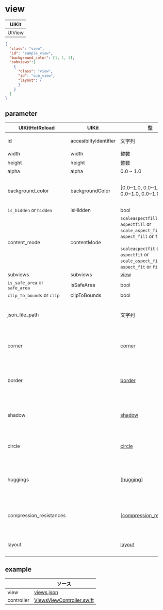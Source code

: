 # view

| UIKit |
| ---- |
| UIView |

```json
{
  "class": "view",
  "id": "sample_view",
  "background_color": [1, 1, 1],
  "subviews":[
    {
      "class": "view",
      "id": "sub_view",
      "layout": {
      }
    }
  ]
}
```

## parameter

|  UIKitHotReload | UIKit  | 型 | description |
| ---- | ---- | ---- | ---- |
| id | accesibiltyIdentifier | 文字列 | ユニークであること |
| width | width | 整数 | |
| height | height | 整数 | |
| alpha | alpha | 0.0 ~ 1.0 | | 
| background_color | backgroundColor | [0.0\~1.0, 0.0\~1.0, 0.0\~1.0, 0.0\~1.0] | RGBAの順、 Aに指定がない場合は1.0になる |
| `is_hidden` or `hidden` |isHidden | bool | |
| content_mode | contentMode | `scaleaspectfill` or `aspectfill` or `scale_aspect_fill` or `aspect_fill` or `fill` <br><br> `scaleaspectfit` or `aspectfit` or `scale_aspect_fit` or `aspect_fit` or `fit` | |
| subviews | subviews | [view](#view) | |
| `is_safe_area` or `safe_area` | isSafeArea | bool | |
| `clip_to_bounds` or `clip` | clipToBounds | bool | |
| json_file_path | | 文字列 | コンポーネントとして分離させたjsonファイルのパス |
| corner | | [corner]((999.parameter.md#corner)) | UIViewのlayerで角丸を付けるパラメータ |
| border | |  [border](999.parameter.md#border) | UIViewのlayerでボーダーラインを引くパラメータ |
| shadow | |  [shadow](999.parameter.md#shadow) | UIViewのlayerで影を書くパラメータ |
| circle | |  [circle](999.parameter.md#circle) | UIViewのlayerで角丸にするパラメータ |
| huggings | |  \[[hugging](999.parameter.md#hugging)] | UIViewのContent Hugging Priorityのパラメータ |
| compression_resistances |  | \[[compression_resistance](999.parameter.md#compression_resistance)] | UIViewのCompression Resistance Priorityのパラメータ |
| layout |  | [layout](1.layout.md#layout) | AutoLayoutの制約のパラメータ |

## example

| | ソース |
| ---- | ---- | 
| view | [views.json](../Example/UIKitHotReload/views/views.json) |
| controller | [ViewsViewController.swift](../Example/UIKitHotReload/ViewController/ViewsViewController.swift) |


